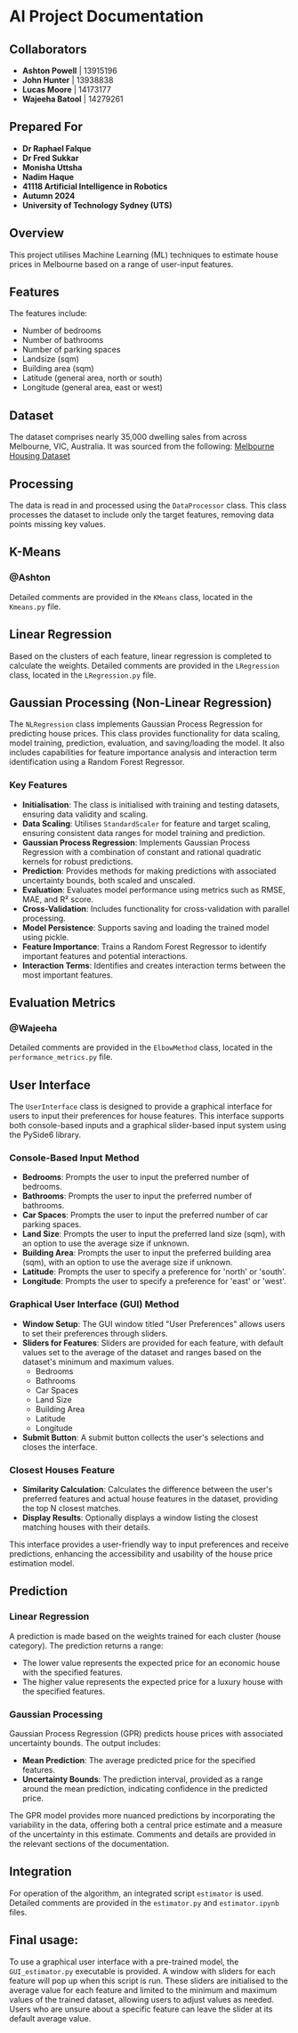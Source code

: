 # AI Project Documentation

## Collaborators
- **Ashton Powell** | 13915196
- **John Hunter** | 13938838
- **Lucas Moore** | 14173177
- **Wajeeha Batool** | 14279261

## Prepared For
- **Dr Raphael Falque**
- **Dr Fred Sukkar**
- **Monisha Uttsha**
- **Nadim Haque**
- **41118 Artificial Intelligence in Robotics**
- **Autumn 2024**
- **University of Technology Sydney (UTS)**

## Overview
This project utilises Machine Learning (ML) techniques to estimate house prices in Melbourne based on a range of user-input features.

## Features
The features include:
- Number of bedrooms
- Number of bathrooms
- Number of parking spaces
- Landsize (sqm)
- Building area (sqm)
- Latitude (general area, north or south)
- Longitude (general area, east or west)

## Dataset
The dataset comprises nearly 35,000 dwelling sales from across Melbourne, VIC, Australia. It was sourced from the following:
[Melbourne Housing Dataset](https://github.com/erkansirin78/datasets/blob/master/Melbourne_housing_FULL.csv)

## Processing
The data is read in and processed using the `DataProcessor` class. This class processes the dataset to include only the target features, removing data points missing key values.

## K-Means
### @Ashton
Detailed comments are provided in the `KMeans` class, located in the `Kmeans.py` file.

## Linear Regression
Based on the clusters of each feature, linear regression is completed to calculate the weights. Detailed comments are provided in the `LRegression` class, located in the `LRegression.py` file.

## Gaussian Processing (Non-Linear Regression)
The `NLRegression` class implements Gaussian Process Regression for predicting house prices. This class provides functionality for data scaling, model training, prediction, evaluation, and saving/loading the model. It also includes capabilities for feature importance analysis and interaction term identification using a Random Forest Regressor.

### Key Features

- **Initialisation**: The class is initialised with training and testing datasets, ensuring data validity and scaling.
- **Data Scaling**: Utilises `StandardScaler` for feature and target scaling, ensuring consistent data ranges for model training and prediction.
- **Gaussian Process Regression**: Implements Gaussian Process Regression with a combination of constant and rational quadratic kernels for robust predictions.
- **Prediction**: Provides methods for making predictions with associated uncertainty bounds, both scaled and unscaled.
- **Evaluation**: Evaluates model performance using metrics such as RMSE, MAE, and R² score.
- **Cross-Validation**: Includes functionality for cross-validation with parallel processing.
- **Model Persistence**: Supports saving and loading the trained model using pickle.
- **Feature Importance**: Trains a Random Forest Regressor to identify important features and potential interactions.
- **Interaction Terms**: Identifies and creates interaction terms between the most important features.


## Evaluation Metrics
### @Wajeeha
Detailed comments are provided in the `ElbowMethod` class, located in the `performance_metrics.py` file.

## User Interface
The `UserInterface` class is designed to provide a graphical interface for users to input their preferences for house features. This interface supports both console-based inputs and a graphical slider-based input system using the PySide6 library.

### Console-Based Input Method
- **Bedrooms**: Prompts the user to input the preferred number of bedrooms.
- **Bathrooms**: Prompts the user to input the preferred number of bathrooms.
- **Car Spaces**: Prompts the user to input the preferred number of car parking spaces.
- **Land Size**: Prompts the user to input the preferred land size (sqm), with an option to use the average size if unknown.
- **Building Area**: Prompts the user to input the preferred building area (sqm), with an option to use the average size if unknown.
- **Latitude**: Prompts the user to specify a preference for 'north' or 'south'.
- **Longitude**: Prompts the user to specify a preference for 'east' or 'west'.

### Graphical User Interface (GUI) Method
- **Window Setup**: The GUI window titled "User Preferences" allows users to set their preferences through sliders.
- **Sliders for Features**: Sliders are provided for each feature, with default values set to the average of the dataset and ranges based on the dataset's minimum and maximum values.
    - Bedrooms
    - Bathrooms
    - Car Spaces
    - Land Size
    - Building Area
    - Latitude
    - Longitude
- **Submit Button**: A submit button collects the user's selections and closes the interface.

### Closest Houses Feature
- **Similarity Calculation**: Calculates the difference between the user's preferred features and actual house features in the dataset, providing the top N closest matches.
- **Display Results**: Optionally displays a window listing the closest matching houses with their details.

This interface provides a user-friendly way to input preferences and receive predictions, enhancing the accessibility and usability of the house price estimation model.


## Prediction
### Linear Regression
A prediction is made based on the weights trained for each cluster (house category). The prediction returns a range:
- The lower value represents the expected price for an economic house with the specified features.
- The higher value represents the expected price for a luxury house with the specified features.

### Gaussian Processing
Gaussian Process Regression (GPR) predicts house prices with associated uncertainty bounds. The output includes:
- **Mean Prediction**: The average predicted price for the specified features.
- **Uncertainty Bounds**: The prediction interval, provided as a range around the mean prediction, indicating confidence in the predicted price.

The GPR model provides more nuanced predictions by incorporating the variability in the data, offering both a central price estimate and a measure of the uncertainty in this estimate. Comments and details are provided in the relevant sections of the documentation.


## Integration
For operation of the algorithm, an integrated script `estimator` is used. Detailed comments are provided in the `estimator.py` and `estimator.ipynb` files.

## Final usage:
To use a graphical user interface with a pre-trained model, the `GUI_estimator.py` executable is provided. A window with sliders for each feature will pop up when this script is run. These sliders are initialised to the average value for each feature and limited to the minimum and maximum values of the trained dataset, allowing users to adjust values as needed. Users who are unsure about a specific feature can leave the slider at its default average value.
